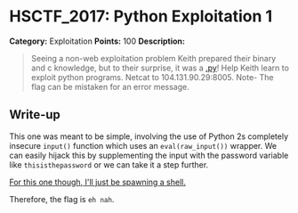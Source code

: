 # HSCTF_2017: Python Exploitation 1

**Category:** Exploitation
**Points:** 100
**Description:**

>Seeing a non-web exploitation problem Keith prepared their binary and c knowledge, but to their surprise, it was a [.py](exploit.py)! Help Keith learn to exploit python programs.
Netcat to 104.131.90.29:8005.
Note- The flag can be mistaken for an error message. 

## Write-up
This one was meant to be simple, involving the use of Python 2s completely insecure `input()` function which uses an `eval(raw_input())` wrapper. We can easily hijack this by supplementing the input with the password variable like `thisisthepassword` or we can take it a step further.

[For this one though, I'll just be spawning a shell.](solve.py)

Therefore, the flag is `eh nah`.